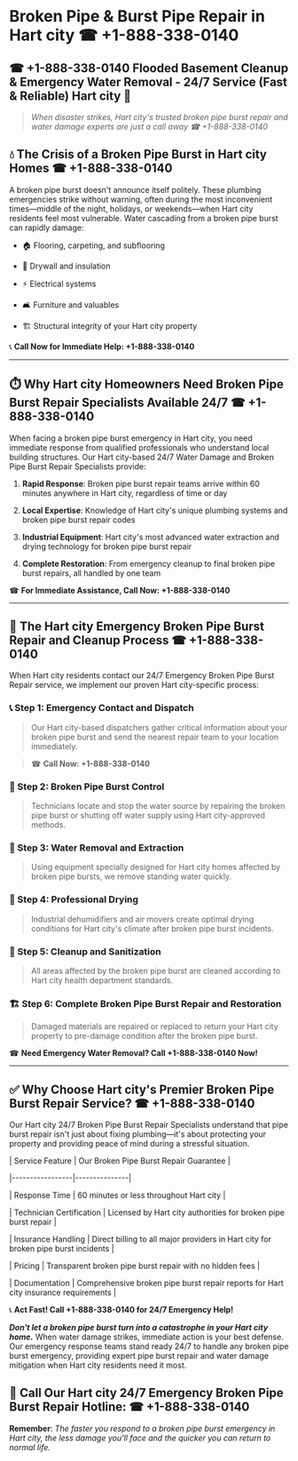# Broken Pipe & Burst Pipe Repair in Hart city ☎ +1-888-338-0140  
## ☎ +1-888-338-0140 Flooded Basement Cleanup & Emergency Water Removal - 24/7 Service (Fast & Reliable) Hart city 🚨  

> *When disaster strikes, Hart city's trusted broken pipe burst repair and water damage experts are just a call away ☎ +1-888-338-0140*  

## 💧 The Crisis of a Broken Pipe Burst in Hart city Homes ☎ +1-888-338-0140  

A broken pipe burst doesn't announce itself politely. These plumbing emergencies strike without warning, often during the most inconvenient times—middle of the night, holidays, or weekends—when Hart city residents feel most vulnerable. Water cascading from a broken pipe burst can rapidly damage:  

* 🏠 Flooring, carpeting, and subflooring  
* 🧱 Drywall and insulation  
* ⚡ Electrical systems  
* 🛋️ Furniture and valuables  
* 🏗️ Structural integrity of your Hart city property  

📞 **Call Now for Immediate Help: +1-888-338-0140**  

---  

## ⏱️ Why Hart city Homeowners Need Broken Pipe Burst Repair Specialists Available 24/7 ☎ +1-888-338-0140  

When facing a broken pipe burst emergency in Hart city, you need immediate response from qualified professionals who understand local building structures. Our Hart city-based 24/7 Water Damage and Broken Pipe Burst Repair Specialists provide:  

1. **Rapid Response**: Broken pipe burst repair teams arrive within 60 minutes anywhere in Hart city, regardless of time or day  
2. **Local Expertise**: Knowledge of Hart city's unique plumbing systems and broken pipe burst repair codes  
3. **Industrial Equipment**: Hart city's most advanced water extraction and drying technology for broken pipe burst repair  
4. **Complete Restoration**: From emergency cleanup to final broken pipe burst repairs, all handled by one team  

☎ **For Immediate Assistance, Call Now: +1-888-338-0140**  

---  

## 🔧 The Hart city Emergency Broken Pipe Burst Repair and Cleanup Process ☎ +1-888-338-0140  

When Hart city residents contact our 24/7 Emergency Broken Pipe Burst Repair service, we implement our proven Hart city-specific process:  

### 📞 Step 1: Emergency Contact and Dispatch  
> Our Hart city-based dispatchers gather critical information about your broken pipe burst and send the nearest repair team to your location immediately.  
> ☎ **Call Now: +1-888-338-0140**  

### 🚿 Step 2: Broken Pipe Burst Control  
> Technicians locate and stop the water source by repairing the broken pipe burst or shutting off water supply using Hart city-approved methods.  

### 🌊 Step 3: Water Removal and Extraction  
> Using equipment specially designed for Hart city homes affected by broken pipe bursts, we remove standing water quickly.  

### 💨 Step 4: Professional Drying  
> Industrial dehumidifiers and air movers create optimal drying conditions for Hart city's climate after broken pipe burst incidents.  

### 🧼 Step 5: Cleanup and Sanitization  
> All areas affected by the broken pipe burst are cleaned according to Hart city health department standards.  

### 🏗️ Step 6: Complete Broken Pipe Burst Repair and Restoration  
> Damaged materials are repaired or replaced to return your Hart city property to pre-damage condition after the broken pipe burst.  

☎ **Need Emergency Water Removal? Call +1-888-338-0140 Now!**  

---  

## ✅ Why Choose Hart city's Premier Broken Pipe Burst Repair Service? ☎ +1-888-338-0140  

Our Hart city 24/7 Broken Pipe Burst Repair Specialists understand that pipe burst repair isn't just about fixing plumbing—it's about protecting your property and providing peace of mind during a stressful situation.  

| Service Feature | Our Broken Pipe Burst Repair Guarantee |  
|-----------------|---------------|  
| Response Time | 60 minutes or less throughout Hart city |  
| Technician Certification | Licensed by Hart city authorities for broken pipe burst repair |  
| Insurance Handling | Direct billing to all major providers in Hart city for broken pipe burst incidents |  
| Pricing | Transparent broken pipe burst repair with no hidden fees |  
| Documentation | Comprehensive broken pipe burst repair reports for Hart city insurance requirements |  

📞 **Act Fast! Call +1-888-338-0140 for 24/7 Emergency Help!**  

***Don't let a broken pipe burst turn into a catastrophe in your Hart city home.*** When water damage strikes, immediate action is your best defense. Our emergency response teams stand ready 24/7 to handle any broken pipe burst emergency, providing expert pipe burst repair and water damage mitigation when Hart city residents need it most.  

## 📱 Call Our Hart city 24/7 Emergency Broken Pipe Burst Repair Hotline: ☎ +1-888-338-0140  

**Remember**: *The faster you respond to a broken pipe burst emergency in Hart city, the less damage you'll face and the quicker you can return to normal life.*